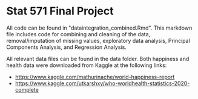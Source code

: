 # Stat 571 Final Project

All code can be found in "dataintegration_combined.Rmd". This markdown file includes code for combining and cleaning of the data, removal/imputation of missing values, exploratory data analysis, Principal Components Analysis, and Regression Analysis.

All relevant data files can be found in the data folder. Both happiness and health data were downloaded from Kaggle at the following links:
- https://www.kaggle.com/mathurinache/world-happiness-report
- https://www.kaggle.com/utkarshxy/who-worldhealth-statistics-2020-complete

